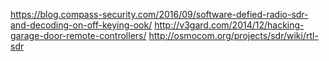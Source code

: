 

https://blog.compass-security.com/2016/09/software-defied-radio-sdr-and-decoding-on-off-keying-ook/
http://v3gard.com/2014/12/hacking-garage-door-remote-controllers/
http://osmocom.org/projects/sdr/wiki/rtl-sdr
